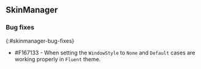 ## SkinManager

### Bug fixes
{:#skinmanager-bug-fixes}

* \#F167133 - When setting the `WindowStyle` to `None` and `Default` cases are working properly in `Fluent` theme.